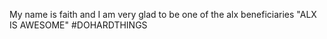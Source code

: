 My name is faith and I am very glad to be one of the alx beneficiaries "ALX IS AWESOME" #DOHARDTHINGS
